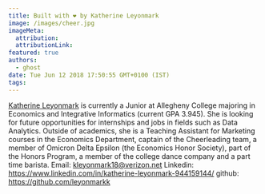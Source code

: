 ```yaml
---
title: Built with ❤️ by Katherine Leyonmark
image: /images/cheer.jpg
imageMeta:
  attribution:
  attributionLink:
featured: true
authors:
  - ghost
date: Tue Jun 12 2018 17:50:55 GMT+0100 (IST)
tags:
---
```


[Katherine Leyonmark](https://www.linkedin.com/in/katherine-leyonmark-944159144/) is currently a Junior at Allegheny College majoring in Economics and Integrative Informatics (current GPA 3.945). She is looking for future opportunities for internships and jobs in fields such as Data Analytics. Outside of academics, she is a Teaching Assistant for Marketing courses in the Economics Department, captain of the Cheerleading team, a member of Omicron Delta Epsilon (the Economics Honor Society), part of the Honors Program, a member of the college dance company and a part time barista.
Email: kleyonmark18@verizon.net
Linkedin: https://www.linkedin.com/in/katherine-leyonmark-944159144/
github: https://github.com/leyonmarkk
